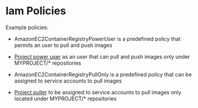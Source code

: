 # Iam Policies

Example policies:

- AmazonEC2ContainerRegistryPowerUser is a predefined policy that permits an user to pull and push images

- [Project power user](project-power-user.json) as an user that can pull and push images only under MYPROJECT/* repositories

- AmazonEC2ContainerRegistryPullOnly is a predefined policy that can be assigned to service accounts to pull images

- [Project puller](project-puller.json) to be assigned to service accounts to pull images only located under MYPROJECT/* repositories

